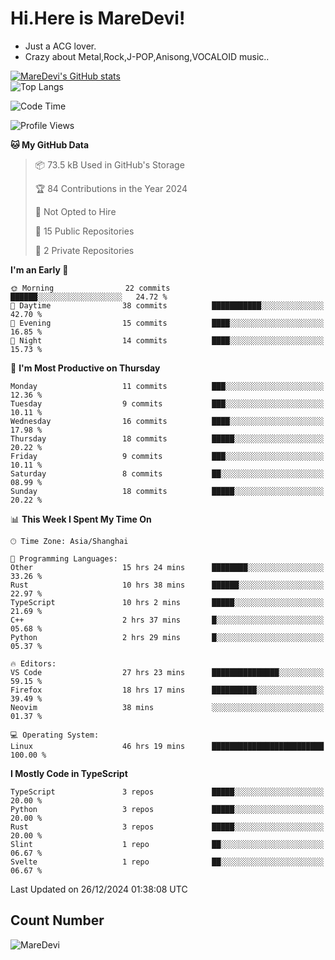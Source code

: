 # Hi.Here is MareDevi!

- Just a ACG lover.
- Crazy about Metal,Rock,J-POP,Anisong,VOCALOID music..

[![MareDevi's GitHub stats](https://github-readme-stats.vercel.app/api?username=MareDevi&show_icons=true&theme=algolia)](https://github.com/anuraghazra/github-readme-stats)  
![Top Langs](https://github-readme-stats.vercel.app/api/top-langs/?username=MareDevi&layout=compact&theme=algolia)

<!--START_SECTION:waka-->
![Code Time](http://img.shields.io/badge/Code%20Time-51%20hrs%202%20mins-blue)

![Profile Views](http://img.shields.io/badge/Profile%20Views-68-blue)

**🐱 My GitHub Data** 

> 📦 73.5 kB Used in GitHub's Storage 
 > 
> 🏆 84 Contributions in the Year 2024
 > 
> 🚫 Not Opted to Hire
 > 
> 📜 15 Public Repositories 
 > 
> 🔑 2 Private Repositories 
 > 
**I'm an Early 🐤** 

```text
🌞 Morning                22 commits          ██████░░░░░░░░░░░░░░░░░░░   24.72 % 
🌆 Daytime                38 commits          ███████████░░░░░░░░░░░░░░   42.70 % 
🌃 Evening                15 commits          ████░░░░░░░░░░░░░░░░░░░░░   16.85 % 
🌙 Night                  14 commits          ████░░░░░░░░░░░░░░░░░░░░░   15.73 % 
```
📅 **I'm Most Productive on Thursday** 

```text
Monday                   11 commits          ███░░░░░░░░░░░░░░░░░░░░░░   12.36 % 
Tuesday                  9 commits           ███░░░░░░░░░░░░░░░░░░░░░░   10.11 % 
Wednesday                16 commits          ████░░░░░░░░░░░░░░░░░░░░░   17.98 % 
Thursday                 18 commits          █████░░░░░░░░░░░░░░░░░░░░   20.22 % 
Friday                   9 commits           ███░░░░░░░░░░░░░░░░░░░░░░   10.11 % 
Saturday                 8 commits           ██░░░░░░░░░░░░░░░░░░░░░░░   08.99 % 
Sunday                   18 commits          █████░░░░░░░░░░░░░░░░░░░░   20.22 % 
```


📊 **This Week I Spent My Time On** 

```text
🕑︎ Time Zone: Asia/Shanghai

💬 Programming Languages: 
Other                    15 hrs 24 mins      ████████░░░░░░░░░░░░░░░░░   33.26 % 
Rust                     10 hrs 38 mins      ██████░░░░░░░░░░░░░░░░░░░   22.97 % 
TypeScript               10 hrs 2 mins       █████░░░░░░░░░░░░░░░░░░░░   21.69 % 
C++                      2 hrs 37 mins       █░░░░░░░░░░░░░░░░░░░░░░░░   05.68 % 
Python                   2 hrs 29 mins       █░░░░░░░░░░░░░░░░░░░░░░░░   05.37 % 

🔥 Editors: 
VS Code                  27 hrs 23 mins      ███████████████░░░░░░░░░░   59.15 % 
Firefox                  18 hrs 17 mins      ██████████░░░░░░░░░░░░░░░   39.49 % 
Neovim                   38 mins             ░░░░░░░░░░░░░░░░░░░░░░░░░   01.37 % 

💻 Operating System: 
Linux                    46 hrs 19 mins      █████████████████████████   100.00 % 
```

**I Mostly Code in TypeScript** 

```text
TypeScript               3 repos             █████░░░░░░░░░░░░░░░░░░░░   20.00 % 
Python                   3 repos             █████░░░░░░░░░░░░░░░░░░░░   20.00 % 
Rust                     3 repos             █████░░░░░░░░░░░░░░░░░░░░   20.00 % 
Slint                    1 repo              ██░░░░░░░░░░░░░░░░░░░░░░░   06.67 % 
Svelte                   1 repo              ██░░░░░░░░░░░░░░░░░░░░░░░   06.67 % 
```




 Last Updated on 26/12/2024 01:38:08 UTC
<!--END_SECTION:waka-->

## Count Number
![MareDevi](https://count.getloli.com/get/@maredevi?theme=moebooru-h)  

<!---
MareDevi/MareDevi is a ✨ special ✨ repository because its `README.md` (this file) appears on your GitHub profile.
You can click the Preview link to take a look at your changes.
--->
